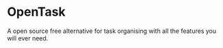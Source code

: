 # OpenTask
A open source free alternative for task organising with all the features you will ever need.
